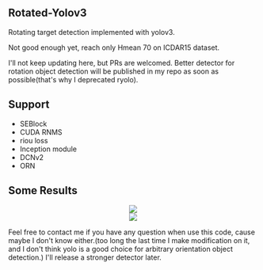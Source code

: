 ## Rotated-Yolov3
Rotating target detection implemented with yolov3.

Not good enough yet, reach only Hmean 70 on ICDAR15 dataset. 

I'll not keep updating here, but PRs are welcomed. Better detector for rotation object detection will be published in my repo as soon as possible(that's why I deprecated ryolo). 

## Support 
* SEBlock
* CUDA RNMS
* riou loss
* Inception module
* DCNv2
* ORN

## Some Results
<div align=center><img  src="https://github.com/ming71/rotate-yolo/blob/master/1.jpg"/></div>
<div align=center><img  src="https://github.com/ming71/rotate-yolo/blob/master/2.jpg"/></div>

Feel free to contact me if you have any question when use this code, cause maybe I don't know either.(too long the last time I make modification on it, and I don't think yolo is a good choice for arbitrary orientation object detection.)
I'll release a stronger detector later.
